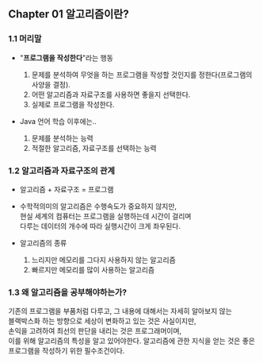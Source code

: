 ## Chapter 01 알고리즘이란?
### 1.1 머리말
* "**프로그램을 작성한다**"라는 행동
    1. 문제를 분석하여 무엇을 하는 프로그램을 작성할 것인지를 정한다(프로그램의 사양을 결정).
    2. 어떤 알고리즘과 자료구조를 사용하면 좋을지 선택한다.
    3. 실제로 프로그램을 작성한다.
    
* Java 언어 학습 이후에는..
    1. 문제를 분석하는 능력
    2. 적절한 알고리즘, 자료구조를 선택하는 능력
    
### 1.2 알고리즘과 자료구조의 관계
* 알고리즘 + 자료구조 = 프로그램
* 수학적의미의 알고리즘은 수행속도가 중요하지 않지만,   
  현실 세계의 컴퓨터는 프로그램을 실행하는데 시간이 걸리며   
  다루는 데이터의 개수에 따라 실행시간이 크게 좌우된다.

* 알고리즘의 종류
    1. 느리지만 메모리를 그다지 사용하지 않는 알고리즘
    2. 빠르지만 메모리를 많이 사용하는 알고리즘

### 1.3 왜 알고리즘을 공부해야하는가?
기존의 프로그램을 부품처럼 다루고, 그 내용에 대해서는 자세히 알아보지 않는  
블랙박스화 하는 방향으로 세상이 변화하고 있는 것은 사실이지만,  
손익을 고려하여 최선의 판단을 내리는 것은 프로그래머이며,  
이를 위해 알고리즘의 특성을 알고 있어야한다.
알고리즘에 관한 지식을 얻는 것은 좋은 프로그램을 작성하기 위한 필수조건이다.
